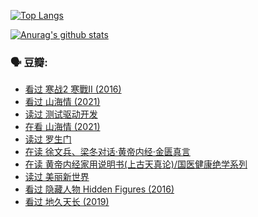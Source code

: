 [![Top Langs](https://github-readme-stats.vercel.app/api/top-langs/?username=w940853815)](https://github.com/anuraghazra/github-readme-stats)

[![Anurag's github stats](https://github-readme-stats.vercel.app/api?username=w940853815)](https://github.com/anuraghazra/github-readme-stats)

### 🗣 豆瓣:

<!-- DOUBAN-ACTIVITIES:START -->
- [看过 寒战2 寒戰II‎ (2016)](https://www.douban.com/people/136069238/status/3282895150/)
- [看过 山海情‎ (2021)](https://www.douban.com/people/136069238/status/3281239004/)
- [读过 测试驱动开发](https://www.douban.com/people/136069238/status/3276082664/)
- [在看 山海情‎ (2021)](https://www.douban.com/people/136069238/status/3275641228/)
- [读过 罗生门](https://www.douban.com/people/136069238/status/3272673396/)
- [在读 徐文兵、梁冬对话·黄帝内经·金匮真言](https://www.douban.com/people/136069238/status/3272265974/)
- [在读 黄帝内经家用说明书(上古天真论)/国医健康绝学系列](https://www.douban.com/people/136069238/status/3271920857/)
- [读过 美丽新世界](https://www.douban.com/people/136069238/status/3271895102/)
- [看过 隐藏人物 Hidden Figures‎ (2016)](https://www.douban.com/people/136069238/status/3270118832/)
- [看过 地久天长‎ (2019)](https://www.douban.com/people/136069238/status/3268732618/)
<!-- DOUBAN-ACTIVITIES:END -->
<!--
**w940853815/w940853815** is a ✨ _special_ ✨ repository because its `README.md` (this file) appears on your GitHub profile.

Here are some ideas to get you started:

- 🔭 I’m currently working on ...
- 🌱 I’m currently learning ...
- 👯 I’m looking to collaborate on ...
- 🤔 I’m looking for help with ...
- 💬 Ask me about ...
- 📫 How to reach me: ...
- 😄 Pronouns: ...
- ⚡ Fun fact: ...
-->
